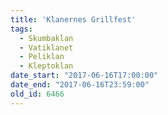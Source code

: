 ```yaml
---
title: 'Klanernes Grillfest'
tags:
  - Skumbaklan
  - Vatiklanet
  - Peliklan
  - Kleptoklan
date_start: "2017-06-16T17:00:00"
date_end: "2017-06-16T23:59:00"
old_id: 6466
---
```

